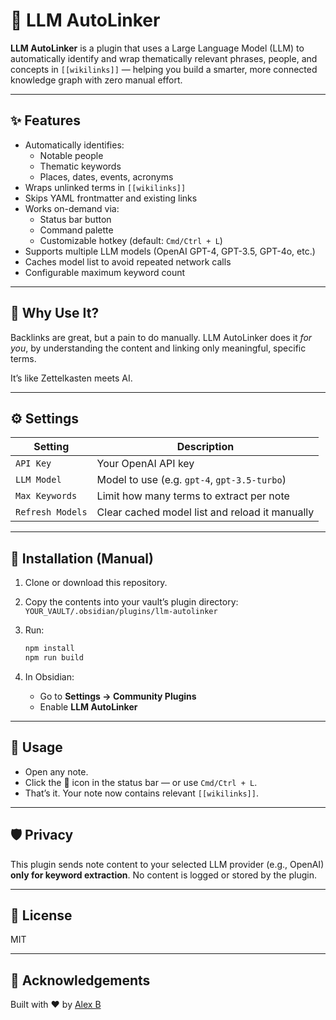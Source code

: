 # 🔗 LLM AutoLinker

**LLM AutoLinker** is a plugin that uses a Large Language Model (LLM) to automatically identify and wrap thematically relevant phrases, people, and concepts in `[[wikilinks]]` — helping you build a smarter, more connected knowledge graph with zero manual effort.

---

## ✨ Features

- Automatically identifies:
  - Notable people
  - Thematic keywords
  - Places, dates, events, acronyms
- Wraps unlinked terms in `[[wikilinks]]`
- Skips YAML frontmatter and existing links
- Works on-demand via:
  - Status bar button
  - Command palette
  - Customizable hotkey (default: `Cmd/Ctrl + L`)
- Supports multiple LLM models (OpenAI GPT-4, GPT-3.5, GPT-4o, etc.)
- Caches model list to avoid repeated network calls
- Configurable maximum keyword count

---

## 🧠 Why Use It?

Backlinks are great, but a pain to do manually. LLM AutoLinker does it *for you*, by understanding the content and linking only meaningful, specific terms.

It’s like Zettelkasten meets AI.

---

## ⚙️ Settings

| Setting           | Description                                     |
|-------------------|-------------------------------------------------|
| `API Key`         | Your OpenAI API key                            |
| `LLM Model`       | Model to use (e.g. `gpt-4`, `gpt-3.5-turbo`)    |
| `Max Keywords`    | Limit how many terms to extract per note       |
| `Refresh Models`  | Clear cached model list and reload it manually |

---

## 🚀 Installation (Manual)

1. Clone or download this repository.
2. Copy the contents into your vault’s plugin directory:  
   `YOUR_VAULT/.obsidian/plugins/llm-autolinker`
3. Run:
   ```bash
   npm install
   npm run build


4. In Obsidian:

   * Go to **Settings → Community Plugins**
   * Enable **LLM AutoLinker**

---

## 🧪 Usage

* Open any note.
* Click the 🔗 icon in the status bar — or use `Cmd/Ctrl + L`.
* That’s it. Your note now contains relevant `[[wikilinks]]`.

---

## 🛡️ Privacy

This plugin sends note content to your selected LLM provider (e.g., OpenAI) **only for keyword extraction**. No content is logged or stored by the plugin.

---

## 📄 License

MIT

---

## 🙏 Acknowledgements

Built with ❤️ by [Alex B](https://github.com/phreakazoid21)
